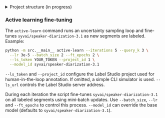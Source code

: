 <details>
<summary>Project structure (in progress)</summary>

```text
pyinstaller-demo/
├── scripts/
│   ├── 00_install_git.sh
│   ├── 01_install_miniconda.sh
│   ├── 02_create_conda_env.sh
│   ├── 03_install_uv.sh
│   ├── 04_git_init_project.sh
│   ├── 05_uv_sync.sh
│   ├── 06_run_active_learning_demo.sh
│   ├── 07_build_binary.sh
│   └── util_detect_os.sh
├── pyproject.toml
├── uv.lock                 # generated by uv
├── config/
│   └── extra-packages.txt   # future add‑on packages (one per line, with optional ==version)
├── src/
│   ├── __main__.py
│   ├── active_learning.py
│   ├── data_utils.py
│   └── model_utils.py
├── app.spec                # PyInstaller spec (generated by the build script)
├── README.md
└── .gitignore
```
</details>

### Active learning fine-tuning

The `active-learn` command runs an uncertainty sampling loop and fine-tunes
`syvai/speaker-diarization-3.1` as new segments are labeled. Example:

```bash
python -m src.__main__ active-learn --iterations 5 --query_k 3 \
  --lr 3e-5 --batch_size 2 --ft_epochs 2 \
  --ls_token YOUR_TOKEN --project_id 1 \
  --model_id syvai/speaker-diarization-3.1
```


`--ls_token` and `--project_id` configure the Label Studio project used for
human-in-the-loop annotation. If omitted, a simple CLI simulator is used.
`--ls_url` controls the Label Studio server address.

During each iteration the script fine-tunes `syvai/speaker-diarization-3.1`
on all labeled segments using mini‑batch updates. Use `--batch_size`, `--lr`
and `--ft_epochs` to control this process.
`--model_id` can override the base model (defaults to `syvai/speaker-diarization-3.1`).